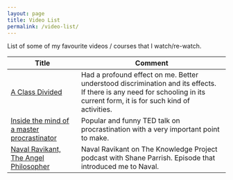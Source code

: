 ```yaml
---
layout: page
title: Video List
permalink: /video-list/
---
```


List of some of my favourite videos / courses that I watch/re-watch.

|                                           Title                                           	|                                                                                  Comment                                                                                  	|
|-----------------------------------------------------------------------------------------  	|---------------------------------------------------------------------------------------------------------------------------------------------------------------------------	|
| [A Class Divided](https://www.pbs.org/wgbh/frontline/film/class-divided/)                 	| Had a profound effect on me. Better understood discrimination and its effects. If there is any need for schooling in its current form, it is for such kind of activities. 	|
| [Inside the mind of a master procrastinator](https://www.youtube.com/watch?v=arj7oStGLkU) 	| Popular and funny TED talk on procrastination with a very important point to make.                                                                                        	|
| [Naval Ravikant, The Angel Philosopher](https://www.youtube.com/watch?v=mGY2To_HW98)  	    | Naval Ravikant on  The Knowledge Project podcast with Shane Parrish. Episode that introduced me to Naval.                                                                     |
